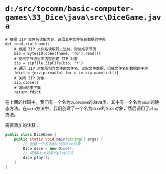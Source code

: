 # `d:/src/tocomm/basic-computer-games\33_Dice\java\src\DiceGame.java`

```
# 根据 ZIP 文件名读取内容，返回其中文件名到数据的字典
def read_zip(fname):
    # 根据 ZIP 文件名读取其二进制，封装成字节流
    bio = BytesIO(open(fname, 'rb').read())
    # 使用字节流里面内容创建 ZIP 对象
    zip = zipfile.ZipFile(bio, 'r')
    # 遍历 ZIP 对象所包含文件的文件名，读取文件数据，组成文件名到数据的字典
    fdict = {n:zip.read(n) for n in zip.namelist()}
    # 关闭 ZIP 对象
    zip.close()
    # 返回结果字典
    return fdict
```

在上面的代码中，我们有一个名为`DiceGame`的Java类，其中有一个名为`main`的静态方法。在`main`方法中，我们创建了一个名为`dice`的`Dice`对象，然后调用了`play`方法。

需要添加的注释：

```java
public class DiceGame {
    public static void main(String[] args) {
        // 创建一个名为dice的Dice对象
        Dice dice = new Dice();
        // 调用Dice对象的play方法
        dice.play();
    }
}
```